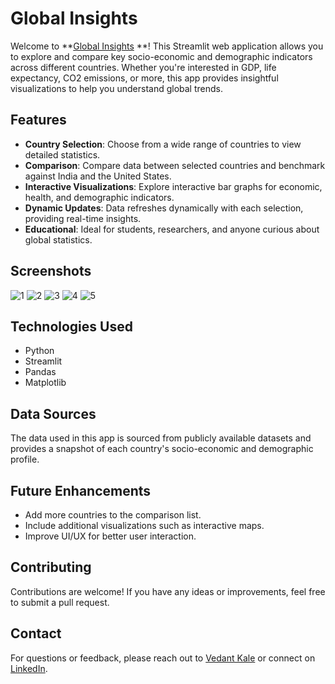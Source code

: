 # Global Insights 

Welcome to **[Global Insights]([https://www.linkedin.com/in/VedantKale106/](https://global-insights.onrender.com/)) **! This Streamlit web application allows you to explore and compare key socio-economic and demographic indicators across different countries. Whether you're interested in GDP, life expectancy, CO2 emissions, or more, this app provides insightful visualizations to help you understand global trends.

## Features

- **Country Selection**: Choose from a wide range of countries to view detailed statistics.
- **Comparison**: Compare data between selected countries and benchmark against India and the United States.
- **Interactive Visualizations**: Explore interactive bar graphs for economic, health, and demographic indicators.
- **Dynamic Updates**: Data refreshes dynamically with each selection, providing real-time insights.
- **Educational**: Ideal for students, researchers, and anyone curious about global statistics.

## Screenshots
![1](https://github.com/VedantKale106/Global_Insights/assets/159442447/04ef5701-0403-4643-beaa-ba37dfa62338)
![2](https://github.com/VedantKale106/Global_Insights/assets/159442447/f850162d-c7a7-4c21-adf0-91230985a61f)
![3](https://github.com/VedantKale106/Global_Insights/assets/159442447/e2fea2b9-316d-4909-8eaf-df8c4f10d9bf)
![4](https://github.com/VedantKale106/Global_Insights/assets/159442447/99b4dfcd-0f1c-43b3-8387-664c71d010e6)
![5](https://github.com/VedantKale106/Global_Insights/assets/159442447/ced063ae-2de0-410f-a7c6-eed27848d177)



## Technologies Used

- Python
- Streamlit
- Pandas
- Matplotlib

## Data Sources

The data used in this app is sourced from publicly available datasets and provides a snapshot of each country's socio-economic and demographic profile.

## Future Enhancements

- Add more countries to the comparison list.
- Include additional visualizations such as interactive maps.
- Improve UI/UX for better user interaction.

## Contributing

Contributions are welcome! If you have any ideas or improvements, feel free to submit a pull request.

## Contact

For questions or feedback, please reach out to [Vedant Kale](mailto:vedant.kale22@pccoepune.org) or connect on [LinkedIn](https://www.linkedin.com/in/VedantKale106/).
